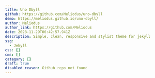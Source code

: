 ```yaml
---
title: Uno Dbyll
github: https://github.com/Meliodus/uno-dbyll
demo: https://meliodus.github.io/uno-dbyll/
author: Meliodus
author_link: https://github.com/Meliodus
date: 2023-11-29T06:42:57.941Z
description: Simple, clean, responsive and stylist theme for jekyll
ssg:
  - Jekyll
css: []
cms: []
category: []
draft: true
disabled_reason: Github repo not found
---
```

